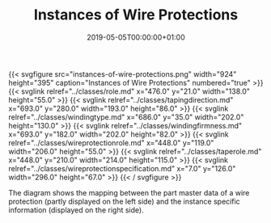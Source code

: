 ﻿---
title: Instances of Wire Protections
toc: false
type: specs
date: "2019-05-05T00:00:00+01:00"
draft: false
menu:
  vec120:
    identifier: instances-of-components/instances-of-wire-protections    
    parent: instances-of-components
    weight: 1004007 

# Prev/next pager order (if `docs_section_pager` enabled in `params.toml`)
weight: 1004007
---
{{< svgfigure src="instances-of-wire-protections.png" width="924" height="395" caption="Instances of Wire Protections" numbered="true" >}}
  {{< svglink relref="../classes/role.md" x="476.0" y="21.0" width="138.0" height="55.0" >}}
  {{< svglink relref="../classes/tapingdirection.md" x="693.0" y="280.0" width="193.0" height="86.0" >}}
  {{< svglink relref="../classes/windingtype.md" x="686.0" y="35.0" width="202.0" height="130.0" >}}
  {{< svglink relref="../classes/windingfirmness.md" x="693.0" y="182.0" width="202.0" height="82.0" >}}
  {{< svglink relref="../classes/wireprotectionrole.md" x="448.0" y="119.0" width="206.0" height="55.0" >}}
  {{< svglink relref="../classes/taperole.md" x="448.0" y="210.0" width="214.0" height="115.0" >}}
  {{< svglink relref="../classes/wireprotectionspecification.md" x="7.0" y="126.0" width="296.0" height="67.0" >}}
{{< / svgfigure >}}
<html>   <head>     </head>   <body>     <p> The diagram shows the mapping between the part master data of a wire protection (partly displayed on the left side)&#160;and the instance specific information (displayed on the right side).      </p>    </body> </html> 

